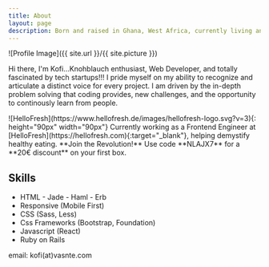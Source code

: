 ```yaml
---
title: About
layout: page
description: Born and raised in Ghana, West Africa, currently living and working in Tech in one of the most progressive cities.  Navigating the Tech, experiencing firsthand the best parts aspects and the bottlenext while actively supporting the cause of diversity and inclusion. 
---
```

![Profile Image]({{ site.url }}/{{ site.picture }})

Hi there, I'm Kofi...Knohblauch enthusiast, Web Developer, and totally fascinated by tech startups!!! I pride myself on my ability to recognize and articulate a distinct voice for every project. I am driven by the in-depth problem solving that coding provides, new challenges, and the opportunity to continously learn from people.
<div class="breaker"></div>
![HelloFresh](https://www.hellofresh.de/images/hellofresh-logo.svg?v=3){: height="90px" width="90px"}
Currently working as a Frontend Engineer at [HelloFresh](https://hellofresh.com){:target="_blank"}, helping demystify healthy eating. **Join the Revolution!** Use code **NLAJX7** for a **20€ discount** on your first box.
<div class="breaker"></div>


<h2>Skills</h2>

<ul class="skill-list">
	<li>HTML - Jade - Haml - Erb</li>
	<li>Responsive (Mobile First)</li>
	<li>CSS (Sass, Less)</li>
	<li>Css Frameworks (Bootstrap, Foundation)</li>
	<li>Javascript (React)</li>
	<li>Ruby on Rails</li>
</ul>

email: kofi(at)vasnte.com
